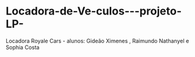 # Locadora-de-Ve-culos---projeto-LP-
Locadora Royale Cars - alunos: Gideão Ximenes , Raimundo Nathanyel e Sophia Costa
